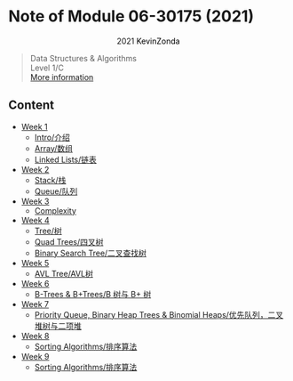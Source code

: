 # Note of Module 06-30175 (2021)

<center>
<span>2021</span>
<a style="text-decoration:none; color: black;" href="https://github.com/KevinZonda">KevinZonda</a>
</center>

> Data Structures & Algorithms  
> Level 1/C  
> [More information](https://www.cs.bham.ac.uk/internal/modules/2021/06-30175/)

## Content

- [Week 1](note/Week1)
  - [Intro/介绍](note/Week1/Week1-0.md)
  - [Array/数组](note/Week1/Week1-1.md)
  - [Linked Lists/链表](note/Week1/Week1-2.md)
- [Week 2](note/Week2)
  - [Stack/栈](note/Week2/Week2-0.md)
  - [Queue/队列](note/Week2/Week2-1.md)
- [Week 3](note/Week3)
  - [Complexity](note/Week3/Week3-0.md)
- [Week 4](note/Week4)
  - [Tree/树](note/Week4/Week4-0.md)
  - [Quad Trees/四叉树](note/Week4/Week4-1.md)
  - [Binary Search Tree/二叉查找树](note/Week4/Week4-2.md)
- [Week 5](note/Week5)
  - [AVL Tree/AVL树](note/Week5/Week5-0.md)
- [Week 6](note/Week6)
  - [B-Trees & B+Trees/B 树与 B+ 树](note/Week6/Week6-0.md)
- [Week 7](note/Week7)
  - [Priority Queue, Binary Heap Trees & Binomial Heaps/优先队列，二叉堆树与二项堆](note/Week7/Week7-0.md)
- [Week 8](note/Week8)
  - [Sorting Algorithms/排序算法](note/Week8/Week8-0.md)
- [Week 9](note/Week9)
  - [Sorting Algorithms/排序算法](note/Week9/Week9-0.md)
